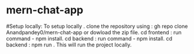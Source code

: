 # mern-chat-app

#Setup locally:
To setup locally . 
clone the repository using : gh repo clone Anandpandey0/mern-chat-app or dowload the zip file.
cd frontend : run command - npm install.
cd backend : run command -  npm install.
cd backend : npm run .
This will run the project locally.
